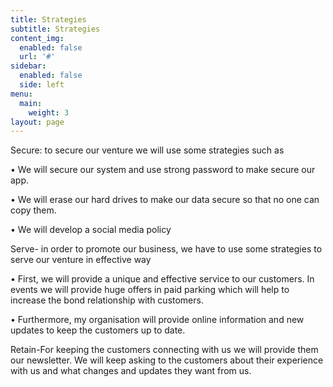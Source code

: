 ```yaml
---
title: Strategies
subtitle: Strategies
content_img:
  enabled: false
  url: '#'
sidebar:
  enabled: false
  side: left
menu:
  main:
    weight: 3
layout: page
---
```

Secure: to secure our venture we will use some strategies such as

•	We will secure our system and use strong password to make secure our app.

•	We will erase our hard drives to make our data secure so that no one can copy them. 

•	We will develop a social media policy

Serve- in order to promote our business, we have to use some strategies to serve our venture in effective way

•	First, we will provide a unique and effective service to our customers. In events we will provide huge offers in paid parking which will help to increase the bond relationship with customers. 

•	Furthermore, my organisation will provide online information and new updates to keep the customers up to date.

Retain-For keeping the customers connecting with us we will provide them our newsletter. We will keep asking to the customers about their experience with us and what changes and updates they want from us.
